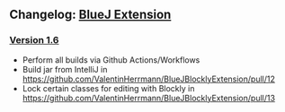 ## Changelog: [BlueJ Extension](https://github.com/ValentinHerrmann/BlueJBlocklyExtension)

### [Version 1.6](https://github.com/ValentinHerrmann/BlueJBlocklyExtension/releases/tag/16.15.12) 
- Perform all builds via Github Actions/Workflows
- Build jar from IntelliJ in https://github.com/ValentinHerrmann/BlueJBlocklyExtension/pull/12
- Lock certain classes for editing with Blockly in https://github.com/ValentinHerrmann/BlueJBlocklyExtension/pull/13
